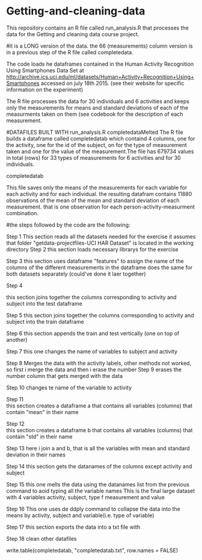 # Getting-and-cleaning-data
This repository contains an R file called run_analysis.R that processes the data for the Getting and cleaning data course project. 

#it is a LONG version of the data. the 66 (measurements) column version is in a previous step of the R file called completedata.

The code loads he dataframes contained in the Human Activity Recognition Using Smartphones Data Set at http://archive.ics.uci.edu/ml/datasets/Human+Activity+Recognition+Using+Smartphones
accessed on july 18th 2015. (see their website for specific information on the experiment)

The R file processes the data for 30 individuals and 6 activities and keeps only the measurements for means and standard deviations of each of the measurments taken on them (see codebook for the description of each measurement.

#DATAFILES BUILT WITH run_analysis.R
completedataMelted
The R file builds a dataframe called completedatab which containd 4 columns, one for the activity, one for the id of the subject, on for the type of measurement taken and one for the value of the measurement.The file has 679734 values in total (rows) for 33 types of measurements for 6 activities and for 30 individuals.

completedatab

This file saves only the means of the measurements for each variable for each activity and for each individual. the resulting datafram contains 11880 observations of the mean of the mean and standard deviation of each measurement. that is one observation for each person-activity-measurment combination.

#the steps followed by the code are the following:

Step 1
  This section reads all the datasets needed for the exercise
  it assumes that folder "getdata-projectfiles-UCI HAR Dataset" is located in the working directory
Step 2
  this section loads necessary librarys for the exercise

Step 3
  this section uses dataframe "features" to assign the name of the columns of the different measurements in the dataframe
  does the same for both datasets separately (could've done it laer together)

Step 4

  this section joins together the columns corresponding to activity and subject into the test dataframe

Step 5
  this section joins together the columns corresponding to activity and subject into the train dataframe

Step 6
  this section appends the train and test vertically (one on top of another)

Step 7
  this one changes the name of variables to subject and activity

Step 8
  Merges the data with the activity labels, other methods not worked, so first i merge the data and then i erase the number 
Step 9
  erases the number column that gets merged with the data

Step 10
  changes te name of the variable to activity
  
Step 11  
  this section creates a dataframe a that contains all variables (columns) that contain "mean" in their name

Step 12  
  this section creates a dataframe b that contains all variables (columns) that contain "std" in their name

Step 13
here i join a and b, that is all the variables with mean and standard deviation in their names

Step 14
  this section gets the datanames of the columns except activity and subject

Step 15
this one melts the data using the datanames list from the previous command to aoid typing all the variable names
This is the final large dataset with 4 variables activity, subject, type f measurement and value

Step 16
This one uses de ddply command to collapse the data into the means by activity, subject and variable(i.e. type of variable)


Step 17
this section exports the data into a txt file with    

Step 18
clean other datafiles

write.table(completedatab,  "completedatab.txt", row.names = FALSE)


